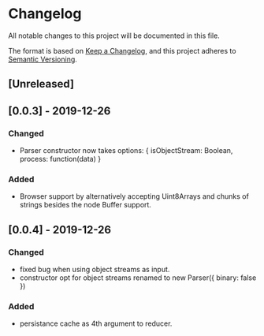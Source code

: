 # Changelog
All notable changes to this project will be documented in this file.

The format is based on [Keep a Changelog](https://keepachangelog.com/en/1.0.0/),
and this project adheres to [Semantic Versioning](https://semver.org/spec/v2.0.0.html).

## [Unreleased]

## [0.0.3] - 2019-12-26
### Changed
- Parser constructor now takes options: { isObjectStream: Boolean, process: function(data) }

### Added
- Browser support by alternatively accepting Uint8Arrays and chunks of strings besides the node Buffer support.

## [0.0.4] - 2019-12-26
### Changed
- fixed bug when using object streams as input.
- constructor opt for object streams renamed to new Parser({ binary: false })

### Added
- persistance cache as 4th argument to reducer.
